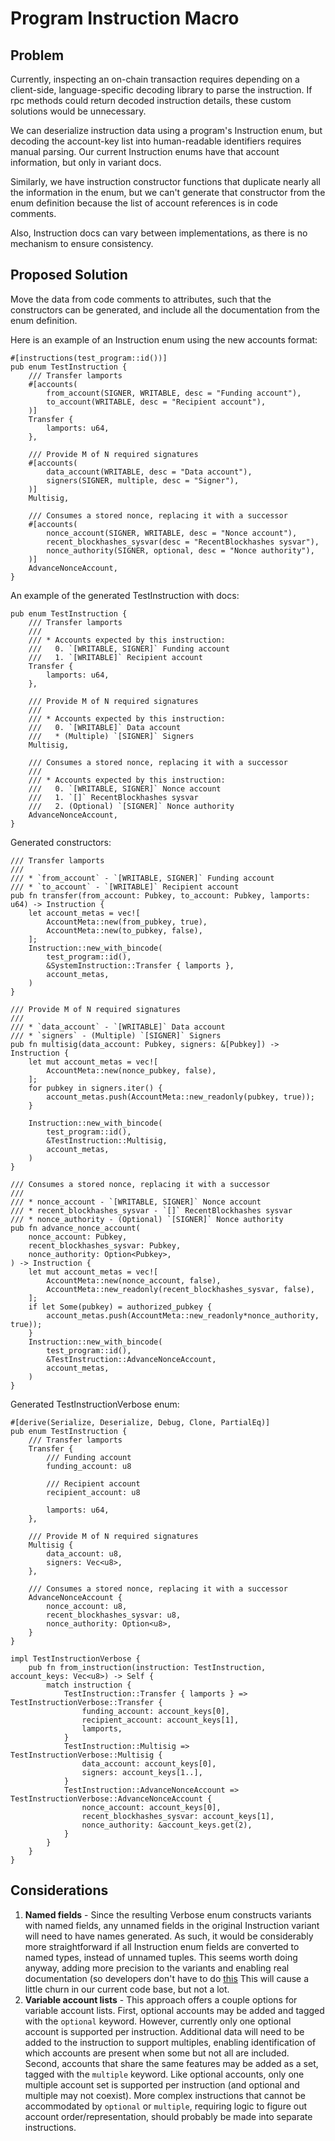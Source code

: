 # Program Instruction Macro

## Problem

Currently, inspecting an on-chain transaction requires depending on a
client-side, language-specific decoding library to parse the instruction. If
rpc methods could return decoded instruction details, these custom solutions
would be unnecessary.

We can deserialize instruction data using a program's Instruction enum, but
decoding the account-key list into human-readable identifiers requires manual
parsing. Our current Instruction enums have that account information, but only
in variant docs.

Similarly, we have instruction constructor functions that duplicate nearly all
the information in the enum, but we can't generate that constructor from the
enum definition because the list of account references is in code comments.

Also, Instruction docs can vary between implementations, as there is no
mechanism to ensure consistency.

## Proposed Solution

Move the data from code comments to attributes, such that the constructors
can be generated, and include all the documentation from the enum definition.

Here is an example of an Instruction enum using the new accounts format:

```rust,ignore
#[instructions(test_program::id())]
pub enum TestInstruction {
    /// Transfer lamports
    #[accounts(
        from_account(SIGNER, WRITABLE, desc = "Funding account"),
        to_account(WRITABLE, desc = "Recipient account"),
    )]
    Transfer {
        lamports: u64,
    },

    /// Provide M of N required signatures
    #[accounts(
        data_account(WRITABLE, desc = "Data account"),
        signers(SIGNER, multiple, desc = "Signer"),
    )]
    Multisig,

    /// Consumes a stored nonce, replacing it with a successor
    #[accounts(
        nonce_account(SIGNER, WRITABLE, desc = "Nonce account"),
        recent_blockhashes_sysvar(desc = "RecentBlockhashes sysvar"),
        nonce_authority(SIGNER, optional, desc = "Nonce authority"),
    )]
    AdvanceNonceAccount,
}
```

An example of the generated TestInstruction with docs:

```rust,ignore
pub enum TestInstruction {
    /// Transfer lamports
    ///
    /// * Accounts expected by this instruction:
    ///   0. `[WRITABLE, SIGNER]` Funding account
    ///   1. `[WRITABLE]` Recipient account
    Transfer {
        lamports: u64,
    },

    /// Provide M of N required signatures
    ///
    /// * Accounts expected by this instruction:
    ///   0. `[WRITABLE]` Data account
    ///   * (Multiple) `[SIGNER]` Signers
    Multisig,

    /// Consumes a stored nonce, replacing it with a successor
    ///
    /// * Accounts expected by this instruction:
    ///   0. `[WRITABLE, SIGNER]` Nonce account
    ///   1. `[]` RecentBlockhashes sysvar
    ///   2. (Optional) `[SIGNER]` Nonce authority
    AdvanceNonceAccount,
}
```

Generated constructors:

```rust,ignore
/// Transfer lamports
///
/// * `from_account` - `[WRITABLE, SIGNER]` Funding account
/// * `to_account` - `[WRITABLE]` Recipient account
pub fn transfer(from_account: Pubkey, to_account: Pubkey, lamports: u64) -> Instruction {
    let account_metas = vec![
        AccountMeta::new(from_pubkey, true),
        AccountMeta::new(to_pubkey, false),
    ];
    Instruction::new_with_bincode(
        test_program::id(),
        &SystemInstruction::Transfer { lamports },
        account_metas,
    )
}

/// Provide M of N required signatures
///
/// * `data_account` - `[WRITABLE]` Data account
/// * `signers` - (Multiple) `[SIGNER]` Signers
pub fn multisig(data_account: Pubkey, signers: &[Pubkey]) -> Instruction {
    let mut account_metas = vec![
        AccountMeta::new(nonce_pubkey, false),
    ];
    for pubkey in signers.iter() {
        account_metas.push(AccountMeta::new_readonly(pubkey, true));
    }

    Instruction::new_with_bincode(
        test_program::id(),
        &TestInstruction::Multisig,
        account_metas,
    )
}

/// Consumes a stored nonce, replacing it with a successor
///
/// * nonce_account - `[WRITABLE, SIGNER]` Nonce account
/// * recent_blockhashes_sysvar - `[]` RecentBlockhashes sysvar
/// * nonce_authority - (Optional) `[SIGNER]` Nonce authority
pub fn advance_nonce_account(
    nonce_account: Pubkey,
    recent_blockhashes_sysvar: Pubkey,
    nonce_authority: Option<Pubkey>,
) -> Instruction {
    let mut account_metas = vec![
        AccountMeta::new(nonce_account, false),
        AccountMeta::new_readonly(recent_blockhashes_sysvar, false),
    ];
    if let Some(pubkey) = authorized_pubkey {
        account_metas.push(AccountMeta::new_readonly*nonce_authority, true));
    }
    Instruction::new_with_bincode(
        test_program::id(),
        &TestInstruction::AdvanceNonceAccount,
        account_metas,
    )
}

```

Generated TestInstructionVerbose enum:

```rust,ignore
#[derive(Serialize, Deserialize, Debug, Clone, PartialEq)]
pub enum TestInstruction {
    /// Transfer lamports
    Transfer {
        /// Funding account
        funding_account: u8

        /// Recipient account
        recipient_account: u8

        lamports: u64,
    },

    /// Provide M of N required signatures
    Multisig {
        data_account: u8,
        signers: Vec<u8>,
    },

    /// Consumes a stored nonce, replacing it with a successor
    AdvanceNonceAccount {
        nonce_account: u8,
        recent_blockhashes_sysvar: u8,
        nonce_authority: Option<u8>,
    }
}

impl TestInstructionVerbose {
    pub fn from_instruction(instruction: TestInstruction, account_keys: Vec<u8>) -> Self {
        match instruction {
            TestInstruction::Transfer { lamports } => TestInstructionVerbose::Transfer {
                funding_account: account_keys[0],
                recipient_account: account_keys[1],
                lamports,
            }
            TestInstruction::Multisig => TestInstructionVerbose::Multisig {
                data_account: account_keys[0],
                signers: account_keys[1..],
            }
            TestInstruction::AdvanceNonceAccount => TestInstructionVerbose::AdvanceNonceAccount {
                nonce_account: account_keys[0],
                recent_blockhashes_sysvar: account_keys[1],
                nonce_authority: &account_keys.get(2),
            }
        }
    }
}

```

## Considerations

1. **Named fields** - Since the resulting Verbose enum constructs variants with
   named fields, any unnamed fields in the original Instruction variant will need
   to have names generated. As such, it would be considerably more straightforward
   if all Instruction enum fields are converted to named types, instead of unnamed
   tuples. This seems worth doing anyway, adding more precision to the variants and
   enabling real documentation (so developers don't have to do
   [this](https://github.com/nexis-labs/nexis/blob/3aab13a1679ba2b7846d9ba39b04a52f2017d3e0/sdk/src/system_instruction.rs#L140)
   This will cause a little churn in our current code base, but not a lot.
2. **Variable account lists** - This approach offers a couple options for
   variable account lists. First, optional accounts may be added and tagged with
   the `optional` keyword. However, currently only one optional account is
   supported per instruction. Additional data will need to be added to the
   instruction to support multiples, enabling identification of which accounts are
   present when some but not all are included. Second, accounts that share the same
   features may be added as a set, tagged with the `multiple` keyword. Like
   optional accounts, only one multiple account set is supported per instruction
   (and optional and multiple may not coexist). More complex instructions that
   cannot be accommodated by `optional` or `multiple`, requiring logic to figure
   out account order/representation, should probably be made into separate
   instructions.
